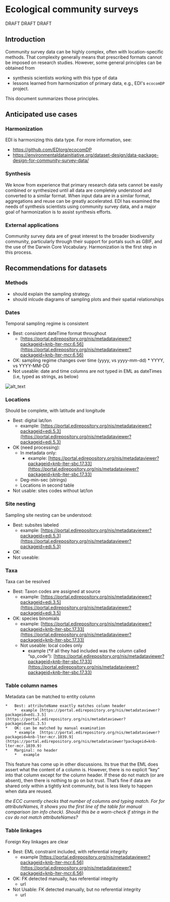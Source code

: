 # Ecological community surveys

DRAFT DRAFT DRAFT

## Introduction
Community survey data can be highly complex, often with location-specific methods. That complexity generally means that prescribed formats cannot be imposed on research studies. However, some general principles can be obtained from 
- synthesis scientists working with this type of data
- lessons learned from harmonization of primary data, e.g., EDI's `ecocomDP` project.

This document summarizes those principles.

## Anticipated use cases

### Harmonization
EDI is harmonizing this data type. For more information, see: 
- https://github.com/EDIorg/ecocomDP
- https://environmentaldatainitiative.org/dataset-design/data-package-design-for-community-survey-data/

### Synthesis
We know from experience that primary research data sets cannot be easily combined or synthesized until all data are completely understood and converted to a similar format. When input data are in a similar format, aggregations and reuse can be greatly accelerated. EDI has examined the needs of synthesis scientists using community survey data, and a major goal of harmonization is to assist synthesis efforts.

### External applications
Community survey data are of great interest to the broader biodiversity community, particularly through their support for portals such as GBIF, and the use of the Darwin Core Vocabulary. Harmonization is the first step in this process.


## Recommendations for datasets
### Methods

* should explain the sampling strategy. 
* should inlcude diagrams of sampling plots and their spatial relationships

### Dates
Temporal sampling regime is consistent 
*   Best: consistent dateTime format throughout 
    *   [https://portal.edirepository.org/nis/metadataviewer?packageid=knb-lter-mcr.6.56](https://portal.edirepository.org/nis/metadataviewer?packageid=knb-lter-mcr.6.56) 
*   OK: sampling regime changes over time (yyyy, vs yyyy-mm-dd)
        *   YYYY, vs YYYY-MM-DD
*   Not useable: date and time columns are not typed in EML as dateTimes (i.e, typed as strings, as below) 

![alt_text](images/DPBP-community-surveys0.png "image_tooltip")



### Locations 
Should be complete, with latitude and longitude

*   Best: digital lat/lon
    *   example:    [https://portal.edirepository.org/nis/metadataviewer?packageid=edi.5.3](https://portal.edirepository.org/nis/metadataviewer?packageid=edi.5.3) 
*   OK (need processing):
    *   In metadata only:
        * example: [https://portal.edirepository.org/nis/metadataviewer?packageid=knb-lter-sbc.17.33](https://portal.edirepository.org/nis/metadataviewer?packageid=knb-lter-sbc.17.33) 
    *   Deg-min-sec (strings)
    *   Locations in second table
*   Not usable: sites codes without lat/lon


### Site nesting
Sampling site nesting can be understood: 
*   Best: subsites labeled
    *  example: [https://portal.edirepository.org/nis/metadataviewer?packageid=edi.5.3](https://portal.edirepository.org/nis/metadataviewer?packageid=edi.5.3) 
*   OK: 
*   Not useable:


### Taxa
Taxa can be resolved 

*   Best: Taxon codes are assigned at source 
    *  example: [https://portal.edirepository.org/nis/metadataviewer?packageid=edi.3.5](https://portal.edirepository.org/nis/metadataviewer?packageid=edi.3.5) 
*   OK: species binomials
    *  example: [https://portal.edirepository.org/nis/metadataviewer?packageid=knb-lter-sbc.17.33](https://portal.edirepository.org/nis/metadataviewer?packageid=knb-lter-sbc.17.33) 
    *   Not useable: local codes only
        * example (*if all they had included was the column called “sp_code”):  [https://portal.edirepository.org/nis/metadataviewer?packageid=knb-lter-sbc.17.33](https://portal.edirepository.org/nis/metadataviewer?packageid=knb-lter-sbc.17.33)      


###  Table column names

Metadata can be matched to entity column

    *   Best: attributeName exactly matches column header  
        *  example [https://portal.edirepository.org/nis/metadataviewer?packageid=edi.3.5](https://portal.edirepository.org/nis/metadataviewer?packageid=edi.3.5) 
    *   OK: can be matched by manual examination
        * example  [https://portal.edirepository.org/nis/metadataviewer?packageid=knb-lter-mcr.1039.9](https://portal.edirepository.org/nis/metadataviewer?packageid=knb-lter-mcr.1039.9)
    *   Marginal: no header
        *   example

This feature has come up in other discussions. Its true that the EML does assert what the content of a column is. However, there is no explicit “key” into that column except for the column header. If these do not match (or are absent), then there is nothing to go on but trust. That’s fine if data are shared only within a tightly knit community, but is less likely to happen when data are reused. 

*the ECC currently checks that number of columns and typing match. For for attributeNames, It shows you the first line of the table for manual comparison (an info check). Should this be a warn-check if strings in the csv do not match attributeNames?*


### Table linkages
Foreign Key linkages are clear 

*   Best: EML constraint included, with referential integrity 
    *  example [https://portal.edirepository.org/nis/metadataviewer?packageid=knb-lter-mcr.6.56](https://portal.edirepository.org/nis/metadataviewer?packageid=knb-lter-mcr.6.56) 
*   OK: FK detected manually, has referential integrity
    *   url
*   Not Usable: FK detected manually, but no referential integrity
    *   url 


